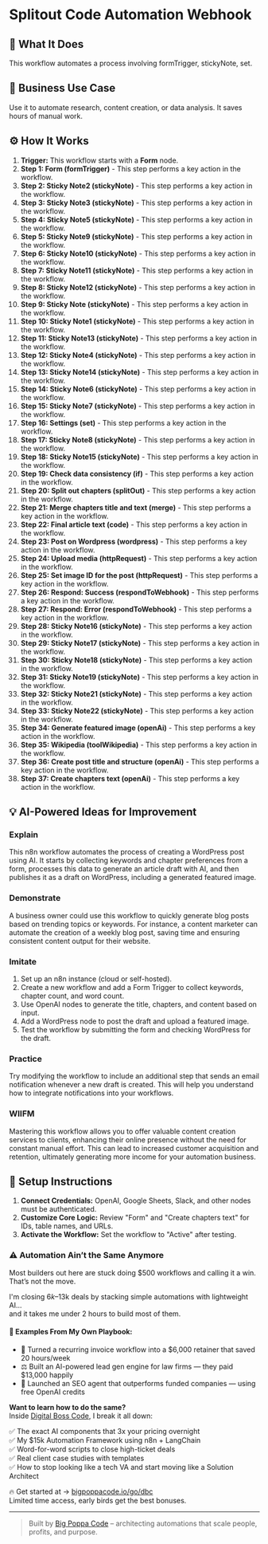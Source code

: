 # Splitout Code Automation Webhook

## 🚀 What It Does
This workflow automates a process involving formTrigger, stickyNote, set.

## 💼 Business Use Case
Use it to automate research, content creation, or data analysis. It saves hours of manual work.

## ⚙️ How It Works
1.  **Trigger:** This workflow starts with a **Form** node.
2. **Step 1: Form (formTrigger)** - This step performs a key action in the workflow.
3. **Step 2: Sticky Note2 (stickyNote)** - This step performs a key action in the workflow.
4. **Step 3: Sticky Note3 (stickyNote)** - This step performs a key action in the workflow.
5. **Step 4: Sticky Note5 (stickyNote)** - This step performs a key action in the workflow.
6. **Step 5: Sticky Note9 (stickyNote)** - This step performs a key action in the workflow.
7. **Step 6: Sticky Note10 (stickyNote)** - This step performs a key action in the workflow.
8. **Step 7: Sticky Note11 (stickyNote)** - This step performs a key action in the workflow.
9. **Step 8: Sticky Note12 (stickyNote)** - This step performs a key action in the workflow.
10. **Step 9: Sticky Note (stickyNote)** - This step performs a key action in the workflow.
11. **Step 10: Sticky Note1 (stickyNote)** - This step performs a key action in the workflow.
12. **Step 11: Sticky Note13 (stickyNote)** - This step performs a key action in the workflow.
13. **Step 12: Sticky Note4 (stickyNote)** - This step performs a key action in the workflow.
14. **Step 13: Sticky Note14 (stickyNote)** - This step performs a key action in the workflow.
15. **Step 14: Sticky Note6 (stickyNote)** - This step performs a key action in the workflow.
16. **Step 15: Sticky Note7 (stickyNote)** - This step performs a key action in the workflow.
17. **Step 16: Settings (set)** - This step performs a key action in the workflow.
18. **Step 17: Sticky Note8 (stickyNote)** - This step performs a key action in the workflow.
19. **Step 18: Sticky Note15 (stickyNote)** - This step performs a key action in the workflow.
20. **Step 19: Check data consistency (if)** - This step performs a key action in the workflow.
21. **Step 20: Split out chapters (splitOut)** - This step performs a key action in the workflow.
22. **Step 21: Merge chapters title and text (merge)** - This step performs a key action in the workflow.
23. **Step 22: Final article text (code)** - This step performs a key action in the workflow.
24. **Step 23: Post on Wordpress (wordpress)** - This step performs a key action in the workflow.
25. **Step 24: Upload media (httpRequest)** - This step performs a key action in the workflow.
26. **Step 25: Set image ID for the post (httpRequest)** - This step performs a key action in the workflow.
27. **Step 26: Respond: Success (respondToWebhook)** - This step performs a key action in the workflow.
28. **Step 27: Respond: Error (respondToWebhook)** - This step performs a key action in the workflow.
29. **Step 28: Sticky Note16 (stickyNote)** - This step performs a key action in the workflow.
30. **Step 29: Sticky Note17 (stickyNote)** - This step performs a key action in the workflow.
31. **Step 30: Sticky Note18 (stickyNote)** - This step performs a key action in the workflow.
32. **Step 31: Sticky Note19 (stickyNote)** - This step performs a key action in the workflow.
33. **Step 32: Sticky Note21 (stickyNote)** - This step performs a key action in the workflow.
34. **Step 33: Sticky Note22 (stickyNote)** - This step performs a key action in the workflow.
35. **Step 34: Generate featured image (openAi)** - This step performs a key action in the workflow.
36. **Step 35: Wikipedia (toolWikipedia)** - This step performs a key action in the workflow.
37. **Step 36: Create post title and structure (openAi)** - This step performs a key action in the workflow.
38. **Step 37: Create chapters text (openAi)** - This step performs a key action in the workflow.

## 💡 AI-Powered Ideas for Improvement
### Explain
This n8n workflow automates the process of creating a WordPress post using AI. It starts by collecting keywords and chapter preferences from a form, processes this data to generate an article draft with AI, and then publishes it as a draft on WordPress, including a generated featured image.

### Demonstrate
A business owner could use this workflow to quickly generate blog posts based on trending topics or keywords. For instance, a content marketer can automate the creation of a weekly blog post, saving time and ensuring consistent content output for their website.

### Imitate
1. Set up an n8n instance (cloud or self-hosted).
2. Create a new workflow and add a Form Trigger to collect keywords, chapter count, and word count.
3. Use OpenAI nodes to generate the title, chapters, and content based on input.
4. Add a WordPress node to post the draft and upload a featured image.
5. Test the workflow by submitting the form and checking WordPress for the draft.

### Practice
Try modifying the workflow to include an additional step that sends an email notification whenever a new draft is created. This will help you understand how to integrate notifications into your workflows.

### WIIFM
Mastering this workflow allows you to offer valuable content creation services to clients, enhancing their online presence without the need for constant manual effort. This can lead to increased customer acquisition and retention, ultimately generating more income for your automation business.

## 🔧 Setup Instructions
1. **Connect Credentials:** OpenAI, Google Sheets, Slack, and other nodes must be authenticated.
2. **Customize Core Logic:** Review "Form" and "Create chapters text" for IDs, table names, and URLs.
3. **Activate the Workflow:** Set the workflow to "Active" after testing.

### ⚠️ Automation Ain’t the Same Anymore

Most builders out here are stuck doing $500 workflows and calling it a win.  
That’s not the move.  

I'm closing $6k–$13k deals by stacking simple automations with lightweight AI...  
and it takes me under 2 hours to build most of them.

#### 🧠 Examples From My Own Playbook:
- 🔁 Turned a recurring invoice workflow into a $6,000 retainer that saved 20 hours/week  
- ⚖️ Built an AI-powered lead gen engine for law firms — they paid $13,000 happily  
- 🚀 Launched an SEO agent that outperforms funded companies — using free OpenAI credits  

**Want to learn how to do the same?**  
Inside [Digital Boss Code](https://bigpoppacode.io/go/dbc), I break it all down:

✅ The exact AI components that 3x your pricing overnight  
✅ My $15k Automation Framework using n8n + LangChain  
✅ Word-for-word scripts to close high-ticket deals  
✅ Real client case studies with templates  
✅ How to stop looking like a tech VA and start moving like a Solution Architect  

🔥 Get started at → [bigpoppacode.io/go/dbc](https://bigpoppacode.io/go/dbc)  
Limited time access, early birds get the best bonuses.

---
> Built by [Big Poppa Code](https://bigpoppacode.io) – architecting automations that scale people, profits, and purpose.

